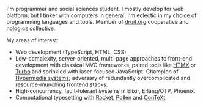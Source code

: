 I'm programmer and social sciences student. I mostly develop for web platform, but I tinker with computers in general. I'm eclectic in my choice of programming languages and tools.
Member of [druit.org](https://druit.org/) cooperative and [nolog.cz](https://nolog.cz/) collective.

My areas of interest:

- Web development (TypeScript, HTML, CSS)
- Low-complexity, server-oriented, multi-page approaches to front-end development with classical MVC frameworks, paired tools like [HTMX](https://htmx.org/) or [Turbo](https://turbo.hotwired.dev/) and sprinkled with laser-focused JavaScript. Champion of [Hypermedia systems](https://hypermedia.systems/); adversary of redundantly overcomplicated and resource-munching frontend stacks.
- High-concurrency, fault-tolerant systems in Elixir, Erlang/OTP, Phoenix.
- Computational typesetting with [Racket](https://racket-lang.org/), [Pollen](https://docs.racket-lang.org/pollen/) and [ConTeXt](https://wiki.contextgarden.net/Main_Page).
